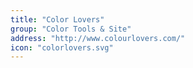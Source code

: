 ```yaml
---
title: "Color Lovers"
group: "Color Tools & Site"
address: "http://www.colourlovers.com/"
icon: "colorlovers.svg"
---
```


